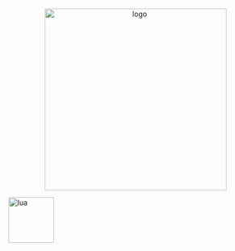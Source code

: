 #  
<p align="center">
  <img width="360" src="https://i.imgur.com/dfDpz4I.png" alt="logo">
</p>

<p align "center">
  <img width="90" src="https://img.shields.io/badge/language-lua-blue?style=plastic&logo=lua" alt="lua"> 
</p>
